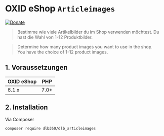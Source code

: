 # OXID eShop ``Articleimages``

[![Donate](https://img.shields.io/badge/Donate-PayPal-green.svg)](https://www.paypal.me/PTMarkus)

> Bestimme wie viele Artikelbilder du im Shop verwenden möchtest. Du hast die Wahl von 1-12 Produktbilder.

> Determine how many product images you want to use in the shop. You have the choice of 1-12 product images.

## 1. Voraussetzungen

| OXID eShop        | PHP       |
| ----------------- | ----------|
| 6.1.x             | 7.0+       |

## 2. Installation

Via Composer 

    composer require dlb360/dlb_articleimages
